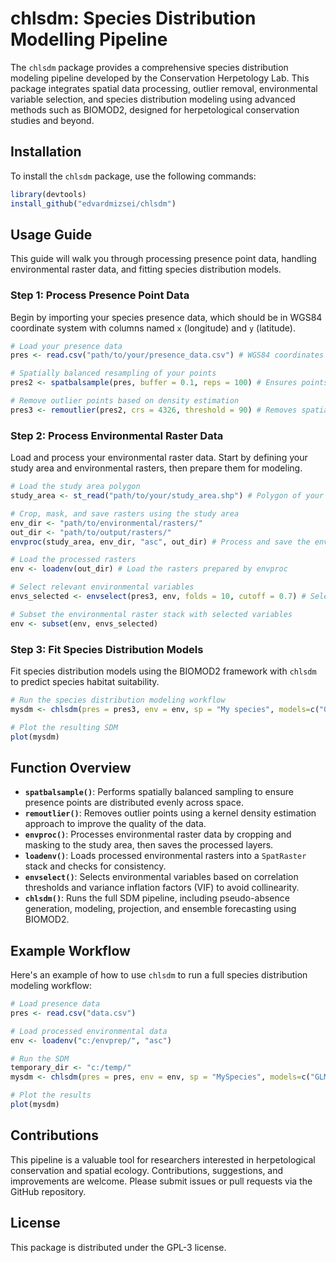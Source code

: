 # chlsdm: Species Distribution Modelling Pipeline

The `chlsdm` package provides a comprehensive species distribution modeling pipeline developed by the Conservation Herpetology Lab. This package integrates spatial data processing, outlier removal, environmental variable selection, and species distribution modeling using advanced methods such as BIOMOD2, designed for herpetological conservation studies and beyond.

## Installation

To install the `chlsdm` package, use the following commands:

```r
library(devtools)
install_github("edvardmizsei/chlsdm")
```

## Usage Guide

This guide will walk you through processing presence point data, handling environmental raster data, and fitting species distribution models.

### Step 1: Process Presence Point Data

Begin by importing your species presence data, which should be in WGS84 coordinate system with columns named `x` (longitude) and `y` (latitude).

```r
# Load your presence data
pres <- read.csv("path/to/your/presence_data.csv") # WGS84 coordinates (x = lon, y = lat)

# Spatially balanced resampling of your points
pres2 <- spatbalsample(pres, buffer = 0.1, reps = 100) # Ensures points are not too close to each other

# Remove outlier points based on density estimation
pres3 <- remoutlier(pres2, crs = 4326, threshold = 90) # Removes spatial outliers using kernel density estimation
```

### Step 2: Process Environmental Raster Data

Load and process your environmental raster data. Start by defining your study area and environmental rasters, then prepare them for modeling.

```r
# Load the study area polygon
study_area <- st_read("path/to/your/study_area.shp") # Polygon of your study area

# Crop, mask, and save rasters using the study area
env_dir <- "path/to/environmental/rasters/"
out_dir <- "path/to/output/rasters/"
envproc(study_area, env_dir, "asc", out_dir) # Process and save the environmental rasters

# Load the processed rasters
env <- loadenv(out_dir) # Load the rasters prepared by envproc

# Select relevant environmental variables
envs_selected <- envselect(pres3, env, folds = 10, cutoff = 0.7) # Select variables based on correlation and VIF

# Subset the environmental raster stack with selected variables
env <- subset(env, envs_selected)
```

### Step 3: Fit Species Distribution Models

Fit species distribution models using the BIOMOD2 framework with `chlsdm` to predict species habitat suitability.

```r
# Run the species distribution modeling workflow
mysdm <- chlsdm(pres = pres3, env = env, sp = "My species", models=c("GLM","RF"), panum = 4, cvrep = 4, cores = 4)

# Plot the resulting SDM
plot(mysdm)
```

## Function Overview

- **`spatbalsample()`**: Performs spatially balanced sampling to ensure presence points are distributed evenly across space.
- **`remoutlier()`**: Removes outlier points using a kernel density estimation approach to improve the quality of the data.
- **`envproc()`**: Processes environmental raster data by cropping and masking to the study area, then saves the processed layers.
- **`loadenv()`**: Loads processed environmental rasters into a `SpatRaster` stack and checks for consistency.
- **`envselect()`**: Selects environmental variables based on correlation thresholds and variance inflation factors (VIF) to avoid collinearity.
- **`chlsdm()`**: Runs the full SDM pipeline, including pseudo-absence generation, modeling, projection, and ensemble forecasting using BIOMOD2.

## Example Workflow

Here's an example of how to use `chlsdm` to run a full species distribution modeling workflow:

```r
# Load presence data
pres <- read.csv("data.csv")

# Load processed environmental data
env <- loadenv("c:/envprep/", "asc")

# Run the SDM
temporary_dir <- "c:/temp/"
mysdm <- chlsdm(pres = pres, env = env, sp = "MySpecies", models=c("GLM","RF"), panum = 4, cvrep = 4, cores = 4)

# Plot the results
plot(mysdm)
```

## Contributions

This pipeline is a valuable tool for researchers interested in herpetological conservation and spatial ecology. Contributions, suggestions, and improvements are welcome. Please submit issues or pull requests via the GitHub repository.

## License

This package is distributed under the GPL-3 license.
